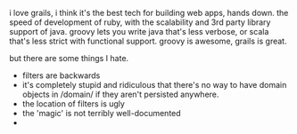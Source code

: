 i love grails, i think it's the best tech for building web apps, hands down.  the speed of development of ruby, with the scalability and 3rd party library support of java.  groovy lets you write java that's less verbose, or scala that's less strict with functional support.  groovy is awesome, grails is great.

but there are some things I hate.

 - filters are backwards
 - it's completely stupid and ridiculous that there's no way to have domain objects in /domain/ if they aren't persisted anywhere.
 - the location of filters is ugly
 - the 'magic' is not terribly well-documented
 - 
